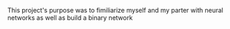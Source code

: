 This project's purpose was to fimiliarize myself and my parter with neural networks as well as build a binary network
